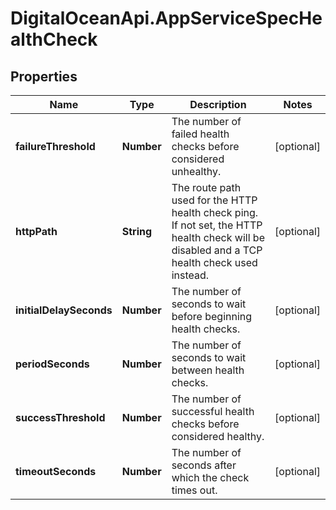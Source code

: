 # DigitalOceanApi.AppServiceSpecHealthCheck

## Properties
Name | Type | Description | Notes
------------ | ------------- | ------------- | -------------
**failureThreshold** | **Number** | The number of failed health checks before considered unhealthy. | [optional] 
**httpPath** | **String** | The route path used for the HTTP health check ping. If not set, the HTTP health check will be disabled and a TCP health check used instead. | [optional] 
**initialDelaySeconds** | **Number** | The number of seconds to wait before beginning health checks. | [optional] 
**periodSeconds** | **Number** | The number of seconds to wait between health checks. | [optional] 
**successThreshold** | **Number** | The number of successful health checks before considered healthy. | [optional] 
**timeoutSeconds** | **Number** | The number of seconds after which the check times out. | [optional] 
